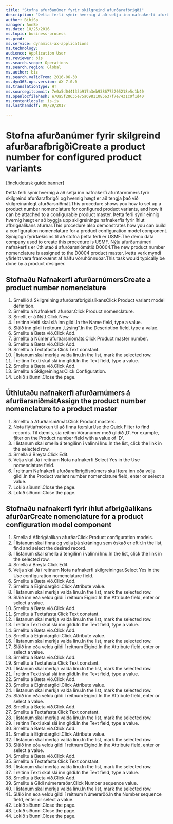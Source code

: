 ```yaml
--- 
title: "Stofna afurðanúmer fyrir skilgreind afurðarafbrigði"
description: "Þetta ferli sýnir hvernig á að setja inn nafnakerfi afurðarnúmers fyrir skilgreind afurðarafbrigði og hvernig hægt er að tengja það við skilgreinanlegt afurðarsniðmát."
author: BibiSp
manager: AnnBe
ms.date: 10/25/2016
ms.topic: business-process
ms.prod: 
ms.service: dynamics-ax-applications
ms.technology: 
audience: Application User
ms.reviewer: bis
ms.search.scope: Operations
ms.search.region: Global
ms.author: bis
ms.search.validFrom: 2016-06-30
ms.dyn365.ops.version: AX 7.0.0
ms.translationtype: HT
ms.sourcegitcommit: 7e0a5d044133b917a3eb9386773205218e5c1b40
ms.openlocfilehash: e70a5f28635e75a69811085637f7e7431c0f1d40
ms.contentlocale: is-is
ms.lasthandoff: 09/29/2017

---
```

# <a name="create-a-product-number-for-configured-product-variants"></a><span data-ttu-id="4372c-103">Stofna afurðanúmer fyrir skilgreind afurðarafbrigði</span><span class="sxs-lookup"><span data-stu-id="4372c-103">Create a product number for configured product variants</span></span>

[!include[task guide banner](../../includes/task-guide-banner.md)]

<span data-ttu-id="4372c-104">Þetta ferli sýnir hvernig á að setja inn nafnakerfi afurðarnúmers fyrir skilgreind afurðarafbrigði og hvernig hægt er að tengja það við skilgreinanlegt afurðarsniðmát.</span><span class="sxs-lookup"><span data-stu-id="4372c-104">This procedure shows you how to set up a product number nomenclature for configured product variants, and how it can be attached to a configurable product master.</span></span> <span data-ttu-id="4372c-105">Þetta ferli sýnir einnig hvernig hægt er að byggja upp skilgreiningu nafnakerfis fyrir íhlut afbrigðalíkans afurðar.</span><span class="sxs-lookup"><span data-stu-id="4372c-105">This procedure also demonstrates how you can build a configuration nomenclature for a product configuration model component.</span></span> <span data-ttu-id="4372c-106">Sýnigögn fyrirtækisins til að stofna þetta ferli er USMF.</span><span class="sxs-lookup"><span data-stu-id="4372c-106">The demo data company used to create this procedure is USMF.</span></span> <span data-ttu-id="4372c-107">Nýju afurðarnúmeri nafnakerfis er úthlutað á afurðarsniðmátið D0004.</span><span class="sxs-lookup"><span data-stu-id="4372c-107">The new product number nomenclature is assigned to the D0004 product master.</span></span> <span data-ttu-id="4372c-108">Þetta verk myndi yfirleitt vera framkvæmt af hálfu vöruhönnuðar.</span><span class="sxs-lookup"><span data-stu-id="4372c-108">This task would typically be done by a product designer.</span></span>


## <a name="create-a-product-number-nomenclature"></a><span data-ttu-id="4372c-109">Stofnaðu Nafnakerfi afurðarnúmers</span><span class="sxs-lookup"><span data-stu-id="4372c-109">Create a product number nomenclature</span></span>
1. <span data-ttu-id="4372c-110">Smellið á Skilgreining afurðarafbrigðislíkans</span><span class="sxs-lookup"><span data-stu-id="4372c-110">Click Product variant model definition.</span></span>
2. <span data-ttu-id="4372c-111">Smelltu á Nafnakerfi afurðar.</span><span class="sxs-lookup"><span data-stu-id="4372c-111">Click Product nomenclature.</span></span>
3. <span data-ttu-id="4372c-112">Smellt er á Nýtt.</span><span class="sxs-lookup"><span data-stu-id="4372c-112">Click New.</span></span>
4. <span data-ttu-id="4372c-113">Í reitinn Heiti skal slá inn gildi.</span><span class="sxs-lookup"><span data-stu-id="4372c-113">In the Name field, type a value.</span></span>
5. <span data-ttu-id="4372c-114">Sláið inn gildi í reitnum „Lýsing“.</span><span class="sxs-lookup"><span data-stu-id="4372c-114">In the Description field, type a value.</span></span>
6. <span data-ttu-id="4372c-115">Smelltu á Bæta við.</span><span class="sxs-lookup"><span data-stu-id="4372c-115">Click Add.</span></span>
7. <span data-ttu-id="4372c-116">Smelltu á Númer afurðarsniðmáts.</span><span class="sxs-lookup"><span data-stu-id="4372c-116">Click Product master number.</span></span>
8. <span data-ttu-id="4372c-117">Smelltu á Bæta við.</span><span class="sxs-lookup"><span data-stu-id="4372c-117">Click Add.</span></span>
9. <span data-ttu-id="4372c-118">Smelltu á Textafasta.</span><span class="sxs-lookup"><span data-stu-id="4372c-118">Click Text constant.</span></span>
10. <span data-ttu-id="4372c-119">Í listanum skal merkja valda línu.</span><span class="sxs-lookup"><span data-stu-id="4372c-119">In the list, mark the selected row.</span></span>
11. <span data-ttu-id="4372c-120">Í reitinn Texti skal slá inn gildi.</span><span class="sxs-lookup"><span data-stu-id="4372c-120">In the Text field, type a value.</span></span>
12. <span data-ttu-id="4372c-121">Smelltu á Bæta við.</span><span class="sxs-lookup"><span data-stu-id="4372c-121">Click Add.</span></span>
13. <span data-ttu-id="4372c-122">Smelltu á Skilgreiningar.</span><span class="sxs-lookup"><span data-stu-id="4372c-122">Click Configuration.</span></span>
14. <span data-ttu-id="4372c-123">Lokið síðunni.</span><span class="sxs-lookup"><span data-stu-id="4372c-123">Close the page.</span></span>

## <a name="assign-the-product-number-nomenclature-to-a-product-master"></a><span data-ttu-id="4372c-124">Úthlutaðu nafnakerfi afurðarnúmers á afurðarsniðmát</span><span class="sxs-lookup"><span data-stu-id="4372c-124">Assign the product number nomenclature to a product master</span></span>
1. <span data-ttu-id="4372c-125">Smelltu á Afurðarsniðmát.</span><span class="sxs-lookup"><span data-stu-id="4372c-125">Click Product masters.</span></span>
2. <span data-ttu-id="4372c-126">Nota flýtiafmörkun til að finna færslur</span><span class="sxs-lookup"><span data-stu-id="4372c-126">Use the Quick Filter to find records.</span></span> <span data-ttu-id="4372c-127">Til dæmis, sía reitinn Vörunúmer með gildið ‚D'.</span><span class="sxs-lookup"><span data-stu-id="4372c-127">For example, filter on the Product number field with a value of 'D'.</span></span>
3. <span data-ttu-id="4372c-128">Í listanum skal smella á tengilinn í valinni línu.</span><span class="sxs-lookup"><span data-stu-id="4372c-128">In the list, click the link in the selected row.</span></span>
4. <span data-ttu-id="4372c-129">Smella á Breyta.</span><span class="sxs-lookup"><span data-stu-id="4372c-129">Click Edit.</span></span>
5. <span data-ttu-id="4372c-130">Velja skal Já í reitnum Nota nafnakerfi.</span><span class="sxs-lookup"><span data-stu-id="4372c-130">Select Yes in the Use nomenclature field.</span></span>
6. <span data-ttu-id="4372c-131">Í reitnum Nafnakerfi afurðarafbrigðisnúmers skal færa inn eða velja gildi.</span><span class="sxs-lookup"><span data-stu-id="4372c-131">In the Product variant number nomenclature field, enter or select a value.</span></span>
7. <span data-ttu-id="4372c-132">Lokið síðunni.</span><span class="sxs-lookup"><span data-stu-id="4372c-132">Close the page.</span></span>
8. <span data-ttu-id="4372c-133">Lokið síðunni.</span><span class="sxs-lookup"><span data-stu-id="4372c-133">Close the page.</span></span>

## <a name="create-nomenclature-for-a-product-configuration-model-component"></a><span data-ttu-id="4372c-134">Stofnaðu nafnakerfi fyrir íhlut afbrigðalíkans afurðar</span><span class="sxs-lookup"><span data-stu-id="4372c-134">Create nomenclature for a product configuration model component</span></span>
1. <span data-ttu-id="4372c-135">Smella á Afbrigðalíkan afurðar</span><span class="sxs-lookup"><span data-stu-id="4372c-135">Click Product configuration models.</span></span>
2. <span data-ttu-id="4372c-136">Í listanum skal finna og velja þá skráningu sem óskað er eftir.</span><span class="sxs-lookup"><span data-stu-id="4372c-136">In the list, find and select the desired record.</span></span>
3. <span data-ttu-id="4372c-137">Í listanum skal smella á tengilinn í valinni línu.</span><span class="sxs-lookup"><span data-stu-id="4372c-137">In the list, click the link in the selected row.</span></span>
4. <span data-ttu-id="4372c-138">Smella á Breyta.</span><span class="sxs-lookup"><span data-stu-id="4372c-138">Click Edit.</span></span>
5. <span data-ttu-id="4372c-139">Velja skal Já í reitnum Nota nafnakerfi skilgreiningar.</span><span class="sxs-lookup"><span data-stu-id="4372c-139">Select Yes in the Use configuration nomenclature field.</span></span>
6. <span data-ttu-id="4372c-140">Smelltu á Bæta við.</span><span class="sxs-lookup"><span data-stu-id="4372c-140">Click Add.</span></span>
7. <span data-ttu-id="4372c-141">Smelltu á Eigindargildi.</span><span class="sxs-lookup"><span data-stu-id="4372c-141">Click Attribute value.</span></span>
8. <span data-ttu-id="4372c-142">Í listanum skal merkja valda línu.</span><span class="sxs-lookup"><span data-stu-id="4372c-142">In the list, mark the selected row.</span></span>
9. <span data-ttu-id="4372c-143">Sláið inn eða veldu gildi í reitnum Eigind.</span><span class="sxs-lookup"><span data-stu-id="4372c-143">In the Attribute field, enter or select a value.</span></span>
10. <span data-ttu-id="4372c-144">Smelltu á Bæta við.</span><span class="sxs-lookup"><span data-stu-id="4372c-144">Click Add.</span></span>
11. <span data-ttu-id="4372c-145">Smelltu á Textafasta.</span><span class="sxs-lookup"><span data-stu-id="4372c-145">Click Text constant.</span></span>
12. <span data-ttu-id="4372c-146">Í listanum skal merkja valda línu.</span><span class="sxs-lookup"><span data-stu-id="4372c-146">In the list, mark the selected row.</span></span>
13. <span data-ttu-id="4372c-147">Í reitinn Texti skal slá inn gildi.</span><span class="sxs-lookup"><span data-stu-id="4372c-147">In the Text field, type a value.</span></span>
14. <span data-ttu-id="4372c-148">Smelltu á Bæta við.</span><span class="sxs-lookup"><span data-stu-id="4372c-148">Click Add.</span></span>
15. <span data-ttu-id="4372c-149">Smelltu á Eigindargildi.</span><span class="sxs-lookup"><span data-stu-id="4372c-149">Click Attribute value.</span></span>
16. <span data-ttu-id="4372c-150">Í listanum skal merkja valda línu.</span><span class="sxs-lookup"><span data-stu-id="4372c-150">In the list, mark the selected row.</span></span>
17. <span data-ttu-id="4372c-151">Sláið inn eða veldu gildi í reitnum Eigind.</span><span class="sxs-lookup"><span data-stu-id="4372c-151">In the Attribute field, enter or select a value.</span></span>
18. <span data-ttu-id="4372c-152">Smelltu á Bæta við.</span><span class="sxs-lookup"><span data-stu-id="4372c-152">Click Add.</span></span>
19. <span data-ttu-id="4372c-153">Smelltu á Textafasta.</span><span class="sxs-lookup"><span data-stu-id="4372c-153">Click Text constant.</span></span>
20. <span data-ttu-id="4372c-154">Í listanum skal merkja valda línu.</span><span class="sxs-lookup"><span data-stu-id="4372c-154">In the list, mark the selected row.</span></span>
21. <span data-ttu-id="4372c-155">Í reitinn Texti skal slá inn gildi.</span><span class="sxs-lookup"><span data-stu-id="4372c-155">In the Text field, type a value.</span></span>
22. <span data-ttu-id="4372c-156">Smelltu á Bæta við.</span><span class="sxs-lookup"><span data-stu-id="4372c-156">Click Add.</span></span>
23. <span data-ttu-id="4372c-157">Smelltu á Eigindargildi.</span><span class="sxs-lookup"><span data-stu-id="4372c-157">Click Attribute value.</span></span>
24. <span data-ttu-id="4372c-158">Í listanum skal merkja valda línu.</span><span class="sxs-lookup"><span data-stu-id="4372c-158">In the list, mark the selected row.</span></span>
25. <span data-ttu-id="4372c-159">Sláið inn eða veldu gildi í reitnum Eigind.</span><span class="sxs-lookup"><span data-stu-id="4372c-159">In the Attribute field, enter or select a value.</span></span>
26. <span data-ttu-id="4372c-160">Smelltu á Bæta við.</span><span class="sxs-lookup"><span data-stu-id="4372c-160">Click Add.</span></span>
27. <span data-ttu-id="4372c-161">Smelltu á Textafasta.</span><span class="sxs-lookup"><span data-stu-id="4372c-161">Click Text constant.</span></span>
28. <span data-ttu-id="4372c-162">Í listanum skal merkja valda línu.</span><span class="sxs-lookup"><span data-stu-id="4372c-162">In the list, mark the selected row.</span></span>
29. <span data-ttu-id="4372c-163">Í reitinn Texti skal slá inn gildi.</span><span class="sxs-lookup"><span data-stu-id="4372c-163">In the Text field, type a value.</span></span>
30. <span data-ttu-id="4372c-164">Smelltu á Bæta við.</span><span class="sxs-lookup"><span data-stu-id="4372c-164">Click Add.</span></span>
31. <span data-ttu-id="4372c-165">Smelltu á Eigindargildi.</span><span class="sxs-lookup"><span data-stu-id="4372c-165">Click Attribute value.</span></span>
32. <span data-ttu-id="4372c-166">Í listanum skal merkja valda línu.</span><span class="sxs-lookup"><span data-stu-id="4372c-166">In the list, mark the selected row.</span></span>
33. <span data-ttu-id="4372c-167">Sláið inn eða veldu gildi í reitnum Eigind.</span><span class="sxs-lookup"><span data-stu-id="4372c-167">In the Attribute field, enter or select a value.</span></span>
34. <span data-ttu-id="4372c-168">Smelltu á Bæta við.</span><span class="sxs-lookup"><span data-stu-id="4372c-168">Click Add.</span></span>
35. <span data-ttu-id="4372c-169">Smelltu á Textafasta.</span><span class="sxs-lookup"><span data-stu-id="4372c-169">Click Text constant.</span></span>
36. <span data-ttu-id="4372c-170">Í listanum skal merkja valda línu.</span><span class="sxs-lookup"><span data-stu-id="4372c-170">In the list, mark the selected row.</span></span>
37. <span data-ttu-id="4372c-171">Í reitinn Texti skal slá inn gildi.</span><span class="sxs-lookup"><span data-stu-id="4372c-171">In the Text field, type a value.</span></span>
38. <span data-ttu-id="4372c-172">Smelltu á Bæta við.</span><span class="sxs-lookup"><span data-stu-id="4372c-172">Click Add.</span></span>
39. <span data-ttu-id="4372c-173">Smelltu á Gildi númeraraðar.</span><span class="sxs-lookup"><span data-stu-id="4372c-173">Click Number sequence value.</span></span>
40. <span data-ttu-id="4372c-174">Í listanum skal merkja valda línu.</span><span class="sxs-lookup"><span data-stu-id="4372c-174">In the list, mark the selected row.</span></span>
41. <span data-ttu-id="4372c-175">Sláið inn eða veldu gildi í reitnum Númeraröð.</span><span class="sxs-lookup"><span data-stu-id="4372c-175">In the Number sequence field, enter or select a value.</span></span>
42. <span data-ttu-id="4372c-176">Lokið síðunni.</span><span class="sxs-lookup"><span data-stu-id="4372c-176">Close the page.</span></span>
43. <span data-ttu-id="4372c-177">Lokið síðunni.</span><span class="sxs-lookup"><span data-stu-id="4372c-177">Close the page.</span></span>
44. <span data-ttu-id="4372c-178">Lokið síðunni.</span><span class="sxs-lookup"><span data-stu-id="4372c-178">Close the page.</span></span>


